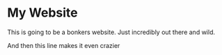 # My Website

This is going to be a bonkers website. Just incredibly out there and wild.

And then this line makes it even crazier
